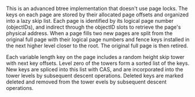 This is an advanced btree implementation that doesn't use page locks.  The keys on each page are stored by their allocated page offsets and organized into a lazy skip list. Each page is identified by its logical page number (objectIDs), and indirect through the objectID slots to retrieve the page's physical address.  When a page fills two new pages are split from the original full page with their logical page numbers and fence keys installed in the next higher level closer to the root. The original full page is then retired.

Each variable length key on the page includes a random height skip tower with next key offsets.  Level zero of the towers form a sorted list of the keys.  New keys are spliced into this list with CAS, and are incorporated into the tower levels by subsequent descent operations.  Deleted keys are marked deleted and removed from the tower evels by subsequent descent operations.
